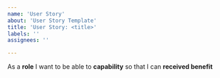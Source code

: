 ```yaml
---
name: 'User Story'
about: 'User Story Template'
title: 'User Story: <title>'
labels: ''
assignees: ''

---
```


As a **role** I want to be able to  **capability** so that I can **received benefit**


